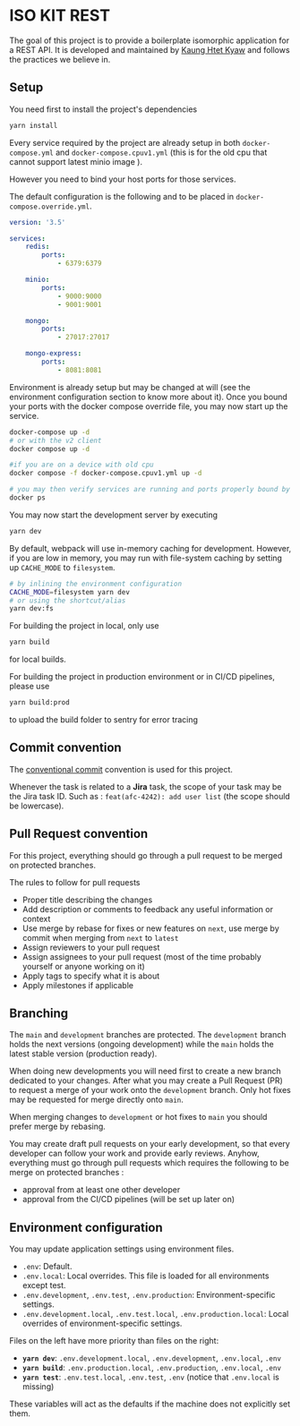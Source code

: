 # ISO KIT REST

The goal of this project is to provide a boilerplate isomorphic application for a REST API.
It is developed and maintained by [Kaung Htet Kyaw][kg] and follows the practices we believe in.

[kg]: https://github.com/Kaung-HtetKyaw

## Setup

You need first to install the project's dependencies

```bash
yarn install
```

Every service required by the project are already setup in both `docker-compose.yml` and `docker-compose.cpuv1.yml` (this is for the old cpu that cannot support latest minio image ).

However you need to bind your host ports for those services.

The default configuration is the following and to be placed in `docker-compose.override.yml`.

```yaml
version: '3.5'

services:
    redis:
        ports:
            - 6379:6379

    minio:
        ports:
            - 9000:9000
            - 9001:9001

    mongo:
        ports:
            - 27017:27017

    mongo-express:
        ports:
            - 8081:8081
```

Environment is already setup but may be changed at will (see the environment configuration section to know more about it).
Once you bound your ports with the docker compose override file, you may now start up the service.

```bash
docker-compose up -d
# or with the v2 client
docker compose up -d

#if you are on a device with old cpu
docker compose -f docker-compose.cpuv1.yml up -d

# you may then verify services are running and ports properly bound by executing
docker ps
```

You may now start the development server by executing

```bash
yarn dev
```

By default, webpack will use in-memory caching for development.
However, if you are low in memory, you may run with file-system caching by setting up `CACHE_MODE` to `filesystem`.

```bash
# by inlining the environment configuration
CACHE_MODE=filesystem yarn dev
# or using the shortcut/alias
yarn dev:fs
```

For building the project in local, only use

```bash
yarn build
```

for local builds.

For building the project in production environment or in CI/CD pipelines, please use

```bash
yarn build:prod
```

to upload the build folder to sentry for error tracing

## Commit convention

The [conventional commit](https://www.conventionalcommits.org/en/v1.0.0/) convention is used for this project.

Whenever the task is related to a **Jira** task, the scope of your task may be the Jira task ID.
Such as : `feat(afc-4242): add user list` (the scope should be lowercase).

## Pull Request convention

For this project, everything should go through a pull request to be merged on protected branches.

The rules to follow for pull requests

-   Proper title describing the changes
-   Add description or comments to feedback any useful information or context
-   Use merge by rebase for fixes or new features on `next`, use merge by commit when merging from `next` to `latest`
-   Assign reviewers to your pull request
-   Assign assignees to your pull request (most of the time probably yourself or anyone working on it)
-   Apply tags to specify what it is about
-   Apply milestones if applicable

## Branching

The `main` and `development` branches are protected.
The `development` branch holds the next versions (ongoing development) while the `main` holds the latest stable version (production ready).

When doing new developments you will need first to create a new branch dedicated to your changes.
After what you may create a Pull Request (PR) to request a merge of your work onto the `development` branch.
Only hot fixes may be requested for merge directly onto `main`.

When merging changes to `development` or hot fixes to `main` you should prefer merge by rebasing.

You may create draft pull requests on your early development, so that every developer can follow your work and provide early reviews.
Anyhow, everything must go through pull requests which requires the following to be merge on protected branches :

-   approval from at least one other developer
-   approval from the CI/CD pipelines (will be set up later on)

## Environment configuration

You may update application settings using environment files.

-   `.env`: Default.
-   `.env.local`: Local overrides. This file is loaded for all environments except test.
-   `.env.development`, `.env.test`, `.env.production`: Environment-specific settings.
-   `.env.development.local`, `.env.test.local`, `.env.production.local`: Local overrides of environment-specific settings.

Files on the left have more priority than files on the right:

-   **`yarn dev`**: `.env.development.local`, `.env.development`, `.env.local`, `.env`
-   **`yarn build`**: `.env.production.local`, `.env.production`, `.env.local`, `.env`
-   **`yarn test`**: `.env.test.local`, `.env.test`, `.env` (notice that `.env.local` is missing)

These variables will act as the defaults if the machine does not explicitly set them.
